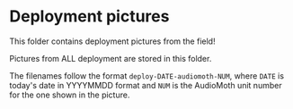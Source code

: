 # Deployment pictures

This folder contains deployment pictures from the field!

Pictures from ALL deployment are stored in this folder.

The filenames follow the format `deploy-DATE-audiomoth-NUM`, where `DATE` is today's date in YYYYMMDD format and `NUM` is the AudioMoth unit number for the one shown in the picture.
